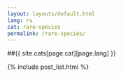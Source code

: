 ```yaml
---
layout: layouts/default.html
lang: ru
cat: rare-species
permalink: /rare-species/
---
```


##{{ site.cats[page.cat][page.lang] }}

{% include post_list.html %}
